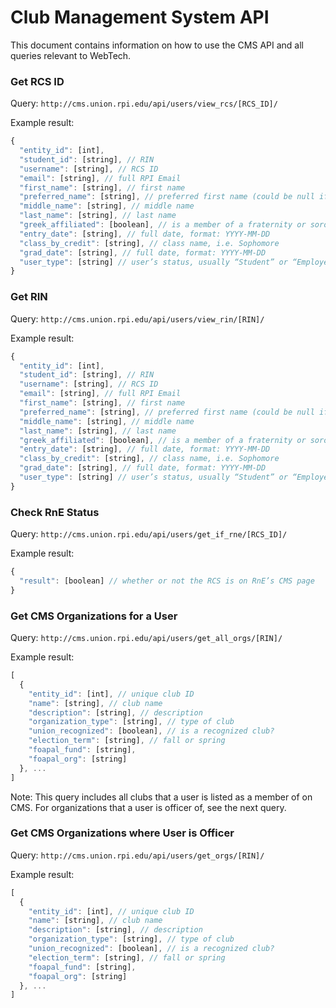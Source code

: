 # Club Management System API

This document contains information on how to use the CMS API and all queries relevant to WebTech.

### Get RCS ID
Query: `http://cms.union.rpi.edu/api/users/view_rcs/[RCS_ID]/`

Example result:
```javascript
{
  "entity_id": [int],
  "student_id": [string], // RIN
  "username": [string], // RCS ID
  "email": [string], // full RPI Email
  "first_name": [string], // first name
  "preferred_name": [string], // preferred first name (could be null if unset)
  "middle_name": [string], // middle name
  "last_name": [string], // last name
  "greek_affiliated": [boolean], // is a member of a fraternity or sorority
  "entry_date": [string], // full date, format: YYYY-MM-DD
  "class_by_credit": [string], // class name, i.e. Sophomore
  "grad_date": [string], // full date, format: YYYY-MM-DD
  "user_type": [string] // user’s status, usually “Student” or “Employee"
}
```

### Get RIN
Query: `http://cms.union.rpi.edu/api/users/view_rin/[RIN]/`

Example result:
```javascript
{
  "entity_id": [int],
  "student_id": [string], // RIN
  "username": [string], // RCS ID
  "email": [string], // full RPI Email
  "first_name": [string], // first name
  "preferred_name": [string], // preferred first name (could be null if unset)
  "middle_name": [string], // middle name
  "last_name": [string], // last name
  "greek_affiliated": [boolean], // is a member of a fraternity or sorority
  "entry_date": [string], // full date, format: YYYY-MM-DD
  "class_by_credit": [string], // class name, i.e. Sophomore
  "grad_date": [string], // full date, format: YYYY-MM-DD
  "user_type": [string] // user’s status, usually “Student” or “Employee"
}
```

### Check RnE Status
Query: `http://cms.union.rpi.edu/api/users/get_if_rne/[RCS_ID]/`

Example result:
```javascript
{
  "result": [boolean] // whether or not the RCS is on RnE’s CMS page
}
```

### Get CMS Organizations for a User
Query: `http://cms.union.rpi.edu/api/users/get_all_orgs/[RIN]/`

Example result:
```javascript
[
  {
    "entity_id": [int], // unique club ID
    "name": [string], // club name 
    "description": [string], // description
    "organization_type": [string], // type of club
    "union_recognized": [boolean], // is a recognized club?
    "election_term": [string], // fall or spring
    "foapal_fund": [string],
    "foapal_org": [string]
  }, ...
]
```

Note: This query includes all clubs that a user is listed as a member of on CMS. For organizations that a user is officer of, see the next query.

### Get CMS Organizations where User is Officer
Query: `http://cms.union.rpi.edu/api/users/get_orgs/[RIN]/`

Example result:
```javascript
[
  {
    "entity_id": [int], // unique club ID
    "name": [string], // club name 
    "description": [string], // description
    "organization_type": [string], // type of club
    "union_recognized": [boolean], // is a recognized club?
    "election_term": [string], // fall or spring
    "foapal_fund": [string],
    "foapal_org": [string]
  }, ...
]
```
